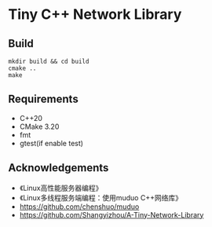 # Tiny C++ Network Library

## Build
```shell
mkdir build && cd build
cmake ..
make
```

## Requirements
- C++20
- CMake 3.20
- fmt
- gtest(if enable test)

## Acknowledgements
- 《Linux高性能服务器编程》
- 《Linux多线程服务端编程：使用muduo C++网络库》
- https://github.com/chenshuo/muduo
- https://github.com/Shangyizhou/A-Tiny-Network-Library